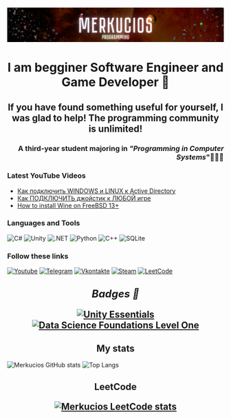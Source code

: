 [![Header](https://github.com/Merkucios/merkucios/blob/main/Assets/Logo.png)](https://www.youtube.com/channel/UCSvdykDQKTLb3TLEs5KXp7Q)

<h1 align="center">
I am begginer Software Engineer and Game Developer 🦧
</h1>
<h2 align="center">
If you have found something useful for yourself, I was glad to help! The programming community is unlimited!
</h2>
<h3 align="right">
A third-year student majoring in <i>"Programming in Computer Systems</i>"👨🏻‍💻
</h3>

### Latest YouTube Videos
<!-- YOUTUBE:START -->
- [Как подключить WINDOWS и LINUX к Active Directory](https://www.youtube.com/watch?v=i3u2FGTk-gw)
- [Как ПОДКЛЮЧИТЬ джойстик к ЛЮБОЙ игре](https://www.youtube.com/watch?v=F8zBw1_5g6o)
- [How to install Wine on FreeBSD 13+](https://www.youtube.com/watch?v=VlwEKWBPwAY)
<!-- YOUTUBE:END -->

### Languages and Tools
![C#](https://img.shields.io/badge/C%23-011?style=for-the-badge&logo=c-sharp&logoWidth=25&logoColor=D25AD9)
![Unity](https://img.shields.io/badge/-Unity-011?style=for-the-badge&logo=Unity&logoWidth=25&logoColor=white)
![.NET](https://img.shields.io/badge/-.NET-011?style=for-the-badge&logo=.NET&logoWidth=25&logoColor=white)
![Python](https://img.shields.io/badge/-Python-011?style=for-the-badge&logo=Python&logoWidth=25&logoColor=yellow)
![C++](https://img.shields.io/badge/C%2B%2B-011?style=for-the-badge&logo=c%2B%2B&logoWidth=25&logoColor=0D1AEA)
![SQLite](https://img.shields.io/badge/SQLite-011?style=for-the-badge&logo=sqlite&logoWidth=25&logoColor=787EE3)

### Follow these links
[![Youtube](https://img.shields.io/badge/YouTube-011?style=for-the-badge&logo=youtube&logoWidth=25&logoColor=EA240D)](https://www.youtube.com/channel/UCSvdykDQKTLb3TLEs5KXp7Q)
[![Telegram](https://img.shields.io/badge/Telegram-011?style=for-the-badge&logo=telegram&logoWidth=25&logoColor=0878F9)](https://t.me/Merkuri13s)
[![Vkontakte](https://img.shields.io/badge/Vkontakte-011?style=for-the-badge&logo=Vk&logoWidth=25&logoColor=1D6ECB)](https://vk.com/moizakatlubvy)
[![Steam](https://img.shields.io/badge/Steam-011?style=for-the-badge&logo=steam&logoWidth=25&logoColor=white)](https://steamcommunity.com/id/deer_beer)
[![LeetCode](https://img.shields.io/badge/-LeetCode-011?style=for-the-badge&logoWidth=25&logo=LeetCode&logoColor=yellow)](https://leetcode.com/Merkucios/)

<h2 align=center><font size=+2><i>Badges 🏹</i></font> 
<center>

[![Unity Essentials](https://images.credly.com/size/150x150/images/2ebece18-451f-4f69-868a-9b5edac57567/image.png)](https://www.credly.com/badges/52bbd4b4-44c7-4ee6-bba4-82bdf4141fd5/ "Unity Essentials")
[![Data Science Foundations Level One](https://images.credly.com/size/150x150/images/5ca7b236-6105-4154-ba22-c8ae12ec1d8c/Data_Sci_Found_Level_1_-_CC_-_2019.png)](https://www.credly.com/badges/218b9d8c-e41f-4fc0-980e-f7420202d4de/)
</center>

<h2 align="center">
<b> My stats </b>
</h2>

![Merkucios GitHub stats](https://github-readme-stats.vercel.app/api?username=Merkucios&theme=buefy&show_icons=true)
![Top Langs](https://github-readme-stats.vercel.app/api/top-langs/?username=Merkucios&theme=buefy&layout=compact&hide_border=true)

<h2 align="center">
    LeetCode

[![Merkucios LeetCode stats](https://leetcode-stats-six.vercel.app/?username=Merkucios&theme=dark)](https://github.com/KnlnKS/leetcode-stats)

</h2>
